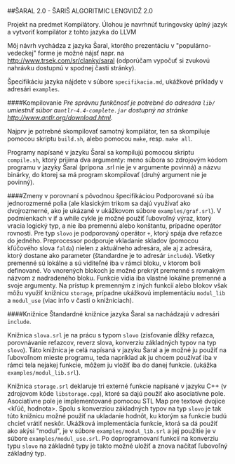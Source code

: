 ##ŠARAL 2.0 - ŠARIŠ ALGORITMIC LENGVIDŽ 2.0

Projekt na predmet Kompilátory. Úlohou je navrhnúť turingovsky úplný jazyk a vytvoriť kompilátor z tohto jazyka do LLVM

Môj návrh vychádza z jazyka Šaral, ktorého prezentáciu v "populárno-vedeckej" forme je možné nájsť napr. na http://www.trsek.com/sr/clanky/saral (odporúčam vypočuť si zvukovú nahrávku dostupnú v spodnej časti stránky).

Špecifikáciu jazyka nájdete v súbore `specifikacia.md`, ukážkové príklady v adresári `examples`.

####Kompilovanie
*Pre správnu funkčnosť je potrebné do adresára `lib/` umiestniť súbor a`antlr-4.4-complete.jar` dostupný na stránke http://www.antlr.org/download.html.*

Najprv je potrebné skompilovať samotný kompilátor, ten sa skompiluje pomocou skriptu `build.sh`, alebo pomocou `make`, resp. `make all`.

Programy napísané v jazyku Šaral sa kompilujú pomocou skriptu `compile.sh`, ktorý prijíma dva argumenty: meno súbora so zdrojovým kódom programu v jazyky Šaral (prípona .srl nie je v argumente povinná) a názvu binárky, do ktorej sa má program skompilovať (druhý argument nie je povinný).

####Zmeny v porovnaní s pôvodnou špecifikáciou
Podporované sú iba jednorozmerné polia (ale klasickým trikom sa dajú využívať ako dvojrozmerné, ako je ukázané v ukážkovom súbore `examples/graf.srl`). 
V podmienkach v if a while cykle je možné použiť ľubovoľný výraz, ktorý vracia logický typ, a nie iba premennú alebo konštantu, prípadne operátor rovnosti.
Pre typ `slovo` je podporovaný operátor `+`, ktorý spája dve reťazce do jedného.
Preprocessor podporuje vkladanie skladov (pomocou kľúčového slova `falda`) nielen z aktuálneho adresára, ale aj z adresára, ktorý dostane ako parameter (štandardne je to adresár `include`).
Všetky premenné sú lokálne a sú viditeľné iba v rámci bloku, v ktorom boli definované. Vo vnorených blokoch je možné prekrýt premenné s rovnakým názvom z nadradeného bloku. Funkcie vidia iba vlastné lokálne premenné a svoje argumenty. Na prístup k premenným z iných funkcií alebo blokov však môžu využiť knižnicu `storage`, prípadne ukážkovú implementáciu `modul_lib` a `modul_use` (viac info v časti o knižniciach).

####Knižnice
Štandardné knižnice jazyka Šaral sa nachádzajú v adresári `include`.

Knižnica `slova.srl` je na prácu s typom `slovo` (zisťovanie dĺžky reťazca, porovnávanie reťazcov, reverz slova, konverziu základných typov na typ `slovo`). Táto knižnica je celá napísaná v jazyku Šaral a je možné ju použiť na ľubovoľnom mieste programu, teda napríklad ak ju chcem používať iba v rámci tela nejakej funkcie, môžem ju vložiť iba do danej funkcie. (ukážka `examples/modul_lib.srl`).

Knižnica `storage.srl` deklaruje tri externé funkcie napísané v jazyku C++ (v zdrojovom kóde `libstorage.cpp`), ktoré sa dajú použiť ako asociatívne pole. Asociatívne pole je implementované pomocou STL Map pre textové dvojice <kľúč, hodnota>. Spolu s konverziou základných typov na typ `slovo` je tak túto knižnicu možné použiť na ukladanie hodnôt, ku ktorým sa funkcie budú chcieť vrátiť neskôr. Ukážková implementácia funkcie, ktorá sa dá použiť ako akýsi "modul", je v súbore `examples/modul_lib.srl` a jej použitie je v súbore `examples/modul_use.srl`.
Po doprogramovaní funkcií na konverziu typu `slovo` na základné typy je takto možné uložiť a znova načítať ľubovoľný základný typ.
